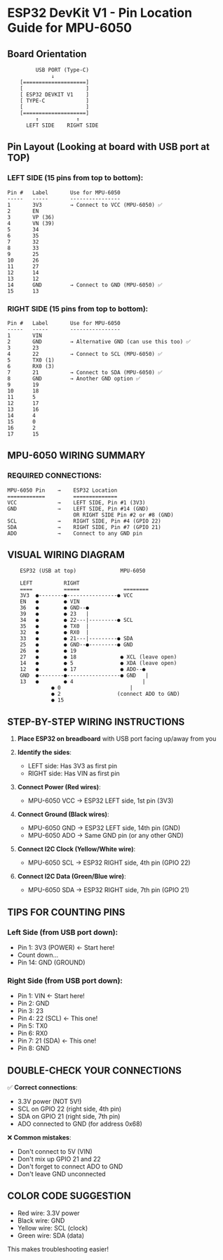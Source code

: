 # ESP32 DevKit V1 - Pin Location Guide for MPU-6050

## Board Orientation
```
         USB PORT (Type-C)
              ↓
    [====================]
    [                    ]
    [ ESP32 DEVKIT V1    ]
    [ TYPE-C             ]
    [                    ]
    [====================]
         ↑            ↑
      LEFT SIDE    RIGHT SIDE
```

## Pin Layout (Looking at board with USB port at TOP)

### LEFT SIDE (15 pins from top to bottom):
```
Pin #   Label       Use for MPU-6050
-----   -----       ----------------
1       3V3         → Connect to VCC (MPU-6050) ✅
2       EN          
3       VP (36)     
4       VN (39)     
5       34          
6       35          
7       32          
8       33          
9       25          
10      26          
11      27          
12      14          
13      12          
14      GND         → Connect to GND (MPU-6050) ✅
15      13          
```

### RIGHT SIDE (15 pins from top to bottom):
```
Pin #   Label       Use for MPU-6050
-----   -----       ----------------
1       VIN         
2       GND         → Alternative GND (can use this too) ✅
3       23          
4       22          → Connect to SCL (MPU-6050) ✅
5       TX0 (1)     
6       RX0 (3)     
7       21          → Connect to SDA (MPU-6050) ✅
8       GND         → Another GND option ✅
9       19          
10      18          
11      5           
12      17          
13      16          
14      4           
15      0           
16      2           
17      15          
```

## MPU-6050 WIRING SUMMARY

### REQUIRED CONNECTIONS:
```
MPU-6050 Pin    →    ESP32 Location
============         ==============
VCC             →    LEFT SIDE, Pin #1 (3V3)
GND             →    LEFT SIDE, Pin #14 (GND)
                     OR RIGHT SIDE Pin #2 or #8 (GND)
SCL             →    RIGHT SIDE, Pin #4 (GPIO 22)
SDA             →    RIGHT SIDE, Pin #7 (GPIO 21)
ADO             →    Connect to any GND pin
```

## VISUAL WIRING DIAGRAM

```
    ESP32 (USB at top)              MPU-6050
    
    LEFT          RIGHT              
    ====          =====              ========
    3V3  ●--------●----------------● VCC
    EN   ●        ● VIN              
    36   ●        ● GND--●          
    39   ●        ● 23   |          
    34   ●        ● 22---|---------● SCL
    35   ●        ● TX0  |          
    32   ●        ● RX0  |          
    33   ●        ● 21---|---------● SDA
    25   ●        ● GND--●---------● GND
    26   ●        ● 19              
    27   ●        ● 18              ● XCL (leave open)
    14   ●        ● 5               ● XDA (leave open)
    12   ●        ● 17              ● ADO--●
    GND  ●--------●-----------------● GND   |
    13   ●        ● 4                      |
              ● 0                      |
              ● 2                  (connect ADO to GND)
              ● 15              
```

## STEP-BY-STEP WIRING INSTRUCTIONS

1. **Place ESP32 on breadboard** with USB port facing up/away from you

2. **Identify the sides**:
   - LEFT side: Has 3V3 as first pin
   - RIGHT side: Has VIN as first pin

3. **Connect Power (Red wires)**:
   - MPU-6050 VCC → ESP32 LEFT side, 1st pin (3V3)

4. **Connect Ground (Black wires)**:
   - MPU-6050 GND → ESP32 LEFT side, 14th pin (GND)
   - MPU-6050 ADO → Same GND pin (or any other GND)

5. **Connect I2C Clock (Yellow/White wire)**:
   - MPU-6050 SCL → ESP32 RIGHT side, 4th pin (GPIO 22)

6. **Connect I2C Data (Green/Blue wire)**:
   - MPU-6050 SDA → ESP32 RIGHT side, 7th pin (GPIO 21)

## TIPS FOR COUNTING PINS

### Left Side (from USB port down):
- Pin 1: 3V3 (POWER) ← Start here!
- Count down...
- Pin 14: GND (GROUND)

### Right Side (from USB port down):
- Pin 1: VIN ← Start here!
- Pin 2: GND
- Pin 3: 23
- Pin 4: 22 (SCL) ← This one!
- Pin 5: TX0
- Pin 6: RX0
- Pin 7: 21 (SDA) ← This one!
- Pin 8: GND

## DOUBLE-CHECK YOUR CONNECTIONS

✅ **Correct connections**:
- 3.3V power (NOT 5V!)
- SCL on GPIO 22 (right side, 4th pin)
- SDA on GPIO 21 (right side, 7th pin)
- ADO connected to GND (for address 0x68)

❌ **Common mistakes**:
- Don't connect to 5V (VIN)
- Don't mix up GPIO 21 and 22
- Don't forget to connect ADO to GND
- Don't leave GND unconnected

## COLOR CODE SUGGESTION
- Red wire: 3.3V power
- Black wire: GND
- Yellow wire: SCL (clock)
- Green wire: SDA (data)

This makes troubleshooting easier! 
